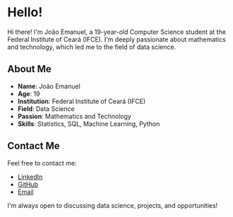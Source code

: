 # Hello!

Hi there! I'm João Emanuel, a 19-year-old Computer Science student at the Federal Institute of Ceará (IFCE). I'm deeply passionate about mathematics and technology, which led me to the field of data science. 

## About Me

- **Name**: João Emanuel
- **Age**: 19
- **Institution**: Federal Institute of Ceará (IFCE)
- **Field**: Data Science
- **Passion**: Mathematics and Technology
- **Skills**: Statistics, SQL, Machine Learning, Python

## Contact Me

Feel free to contact me:

- [LinkedIn](www.linkedin.com/in/joão-emanuel-7bb2981a4/) 
- [GitHub](https://github.com/SevlaJao)
- [Email](mailto:joemanuelalves1@gmail.com)

I'm always open to discussing data science, projects, and opportunities!

